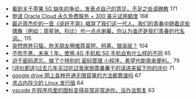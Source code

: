 - [看到关于苹果 5G 缺失的争论，发表点自己的意见，不足之处请赐教](https://www.v2ex.com/t/601367) 171
- [申请 Oracle Cloud 永久免费服务 + 300 美元试用额度](https://www.v2ex.com/t/601572) 168
- [最近周杰伦的一首《说好不哭》唱哭了我们这一代人，我们的青春中随着这些偶像（例如：周星驰、科比）也一点点谢幕，你认为谁还是我们青春的代名词。](https://www.v2ex.com/t/601531) 115
- [突然想养只猫，昨天朋友圈推荐英短、柯基、银渐层？](https://www.v2ex.com/t/601439) 104
- [不吹不黑，未来 1 年，使用 4G 手机和 5G 手机会有什么样的不同](https://www.v2ex.com/t/601444) 85
- [迫于密码遗忘，做了个特别的 密码管理 小程序，希望也能带来便利。](https://www.v2ex.com/t/601346) 79
- [[评价即送]过去几年买过吃过我家倒蒸番薯干的请进来留下你的评价](https://www.v2ex.com/t/601564) 71
- [google drive 网上各种开通无限容量的方法都靠谱吗](https://www.v2ex.com/t/601465) 67
- [求占内存少的 Linux 发行版](https://www.v2ex.com/t/601505) 64
- [vscode 在程序坞里的图标变得非常非常迷你，没办法恢复](https://www.v2ex.com/t/601519) 63
